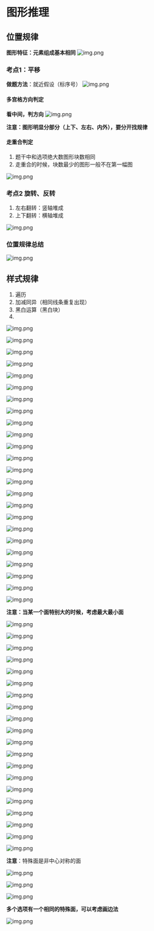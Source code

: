 # 图形推理

## 位置规律

**图形特征：元素组成基本相同**
![img.png](images/01993871709d76c39bfa805e110acc5e.png)

### 考点1：平移

**做题方法**：就近假设（标序号）
![img.png](images/01993871709d76c39bfa8696148b8b31.png)

#### 多宫格方向判定

**看中间，判方向**
![img.png](images/01993871709d76c39bfa8a1fa299054f.png)

**注意：图形明显分部分（上下、左右、内外），要分开找规律**

#### 走重合判定

1. 题干中和选项绝大数图形块数相同
2. 走重合的时候，块数最少的图形一般不在第一幅图

![img.png](images/01993871709d76c39bfa8cd72d235766.png)

### 考点2 旋转、反转

1. 左右翻转：竖轴堆成
2. 上下翻转：横轴堆成

![img.png](images/01993871709d76c39bfa91535f10d5fe.png)

### 位置规律总结

![img.png](images/01993871709d76c39bfa97448cecfc2b.png)

## 样式规律

1. 遍历
2. 加减同异（相同线条重复出现）
3. 黑白运算（黑白块）
4.

![img.png](images/01993871709d76c39bfa99e980f0a13d.png)

![img.png](images/01993871709d76c39bfa9dad6e263173.png)

![img.png](images/01993871709d76c39bfaa0f5384c5b08.png)

![img.png](images/01993871709d76c39bfaa6fc37198da9.png)

![img.png](images/01993871709d76c39bfaaafd75f408c8.png)

![img.png](images/01993871709d76c39bfaac117d34c9d6.png)

![img.png](images/01993871709d76c39bfab14a5dbe5f2e.png)

![img.png](images/01993871709d76c39bfab785f66fc26a.png)

![img.png](images/01993871709d76c39bfaba3387f82742.png)

![img.png](images/01993871709d76c39bfabc12fd6ee07f.png)

![img.png](images/01993871709d76c39bfac0f851b19ec3.png)

![img.png](images/01993871709d76c39bfac7c55fcbacd8.png)

![img.png](images/01993871709d76c39bfacac5463892c6.png)

![img.png](images/01993871709d76c39bfacf07d450b38a.png)

![img.png](images/01993871709d76c39bfad0893185f410.png)

![img.png](images/01993871709d76c39bfad65e0767bd2a.png)

![img.png](images/01993871709d76c39bfad911a51e773a.png)

![img.png](images/01993871709d76c39bfadfecc43667c5.png)

![img.png](images/01993871709d76c39bfae3c10556de2c.png)

![img.png](images/01993871709d76c39bfae46ce4358744.png)

![img.png](images/01993871709d76c39bfaeb6158fbf41b.png)

![img.png](images/01993871709d76c39bfaede1025a0537.png)

![img.png](images/01993871709d76c39bfaf207f0f43b9d.png)

![img.png](images/01993871709d76c39bfaf4ec16d05a3d.png)

**注意：当某一个面特别大的时候，考虑最大最小面**

![img.png](images/01993871709d76c39bfaf9a318dc5507.png)

![img.png](images/01993871709d76c39bfafd91bb44c432.png)

![img.png](images/01993871709d76c39bfb00a5e4e0dce0.png)

![img.png](images/01993871709d76c39bfb05ed66e55acb.png)

![img.png](images/01993871709d76c39bfb099db18a0092.png)

![img.png](images/01993871709d76c39bfb0ee6be8e0ccb.png)

![img.png](images/01993871709d76c39bfb1259363dacd8.png)

![img.png](images/01993871709d76c39bfb148e63a9a61f.png)

![img.png](images/01993871709d76c39bfb1b5a11da1faa.png)

![img.png](images/01993871709d76c39bfb1c50ac0ae463.png)

![img.png](images/01993871709d76c39bfb23cfc6cb25ca.png)

![img.png](images/01993871709d76c39bfb2704b205431d.png)

![img.png](images/01993871709d76c39bfb2ae2c726d4cb.png)

![img.png](images/01993871709d76c39bfb2cd891d7919f.png)

![img.png](images/01993871709d76c39bfb316f5ab2bdb4.png)

![img.png](images/01993871709d76c39bfb36f3304e8c3a.png)

![img.png](images/01993871709d76c39bfb3a2ae50f0ac8.png)

![img.png](images/01993871709d76c39bfb3d7925a3dadf.png)

![img.png](images/01993871709d76c39bfb4186e99eff13.png)

![img.png](images/01993871709d76c39bfb470b52f8e130.png)

**注意**：特殊面是非中心对称的面

![img.png](images/01993871709d76c39bfb49c441eaca4e.png)

![img.png](images/01993871709d76c39bfb4f29eb93f7aa.png)

![img.png](images/01993871709d76c39bfb50952d4f7675.png)

**多个选项有一个相同的特殊面，可以考虑画边法**

![img.png](images/01993871709d76c39bfb5625c1073d2e.png)